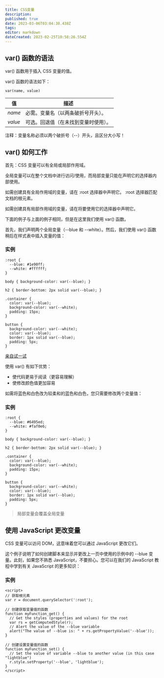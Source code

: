 ```yaml
---
title: CSS变量
description: 
published: true
date: 2023-03-06T03:04:38.438Z
tags: 
editor: markdown
dateCreated: 2023-02-25T10:58:26.554Z
---
```


## var() 函数的语法

var() 函数用于插入 CSS 变量的值。

var() 函数的语法如下：

```
var(name, value)
```

| 值 | 描述                                 |
| ---- | -------------------------------------- |
| *name*   | 必需。变量名（以两条破折号开头）。   |
| *value*   | 可选。回退值（在未找到变量时使用）。 |

注释：变量名称必须以两个破折号（--）开头，且区分大小写！

## var() 如何工作

首先：CSS 变量可以有全局或局部作用域。

全局变量可以在整个文档中进行访问/使用，而局部变量只能在声明它的选择器内部使用。

如需创建具有全局作用域的变量，请在 :root 选择器中声明它。 :root 选择器匹配文档的根元素。

如需创建具有局部作用域的变量，请在将要使用它的选择器中声明它。

下面的例子与上面的例子相同，但是在这里我们使用 var() 函数。

首先，我们声明两个全局变量（--blue 和 --white）。然后，我们使用 var() 函数稍后在样式表中插入变量的值：

### 实例

```
:root {
  --blue: #1e90ff;
  --white: #ffffff;
}

body { background-color: var(--blue); }

h2 { border-bottom: 2px solid var(--blue); }

.container {
  color: var(--blue);
  background-color: var(--white);
  padding: 15px;
}

button {
  background-color: var(--white);
  color: var(--blue);
  border: 1px solid var(--blue);
  padding: 5px;
}
```

[亲自试一试](https://www.w3school.com.cn/tiy/t.asp?f=css3_var_1)

使用 var() 有如下优势：

* 使代码更易于阅读（更容易理解）
* 使修改颜色值更加容易

如需将蓝色和白色改为较柔和的蓝色和白色，您只需要修改两个变量值：

### 实例

```
:root {
  --blue: #6495ed;
  --white: #faf0e6;
}

body { background-color: var(--blue); }

h2 { border-bottom: 2px solid var(--blue); }

.container {
  color: var(--blue);
  background-color: var(--white);
  padding: 15px;
}

button {
  background-color: var(--white);
  color: var(--blue);
  border: 1px solid var(--blue);
  padding: 5px;
}
```

>  局部变量会覆盖全局变量

## 使用 JavaScript 更改变量

CSS 变量可以访问 DOM，这意味着您可以通过 JavaScript 更改它们。

这个例子说明了如何创建脚本来显示并更改上一页中使用的示例中的 --blue 变量。此刻，如果您不熟悉 JavaScript，不要担心。您可以在我们的 JavaScript 教程中学到有关 JavaScript 的更多知识：

### 实例

```
<script>
// 获取根元素
var r = document.querySelector(':root');

// 创建获取变量值的函数
function myFunction_get() {
  // Get the styles (properties and values) for the root
  var rs = getComputedStyle(r);
  // Alert the value of the --blue variable
  alert("The value of --blue is: " + rs.getPropertyValue('--blue'));
}

// 创建设置变量值的函数
function myFunction_set() {
  // Set the value of variable --blue to another value (in this case "lightblue")
  r.style.setProperty('--blue', 'lightblue');
}
</script>
```